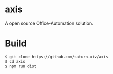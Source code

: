 # axis

A open source Office-Automation solution.

# Build

```bash
$ git clone https://github.com/saturn-xiv/axis
$ cd axis
$ npm run dist
```
